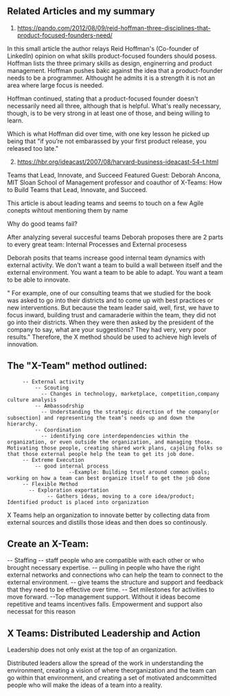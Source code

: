 ## Related Articles and my summary

1. https://pando.com/2012/08/09/reid-hoffman-three-disciplines-that-product-focused-founders-need/

In this small article the author relays Reid Hoffman's (Co-founder of LinkedIn) opinion on what skills product-focused founders should posess. Hoffman lists the three primary skills as design, enginerring and product management. Hoffman pushes bakc against the idea that a product-founder needs to be a programmer. Althought he admits it is a strength it is not an area where large focus is needed. 


Hoffman continued, stating that a product-focused founder doesn't necessarily need all three, although that is helpful. What's really necessary, though, is to be very strong in at least one of those, and being willing to learn.

Which is what Hoffman did over time, with one key lesson he picked up being that "if you’re not embarassed by your first product release, you released too late."


2. https://hbr.org/ideacast/2007/08/harvard-business-ideacast-54-t.html

Teams that Lead, Innovate, and Succeed
Featured Guest: Deborah Ancona, MIT Sloan School of Management professor and coauthor of X-Teams: How to Build Teams that Lead, Innovate, and Succeed.

This article is about leading teams and seems to touch on a few Agile conepts wihtout mentioning them by name 

Why do good teams fail?

After analyzing several succesful teams Deborah proposes there are 2 parts to every great team: Internal Processes and External procesess

Deborah posits that teams increase good internal team dynamics with external activity. We don’t want a team to build a wall between itself and the external environment. You want a team to be able to adapt. You want a team to be able to innovate. 

 " For example, one of our consulting teams that we studied for the book was asked to go into their districts and to come up with best practices or new interventions. But because the team leader said, well, first, we have to focus inward, building trust and camaraderie within the team, they did not go into their districts. When they were then asked by the president of the company to say, what are your suggestions? They had very, very poor results."
Therefore, the X method should be used to achieve high levels of innovation.


## The "X-Team" method outlined:
         -- External activity
             -- Scouting 
               -- Changes in technology, marketplace, competition,company culture analysis
             -- Ambassodrship
               -- Understanding the strategic direction of the company[or subsection] and representing the team’s needs up and down the hierarchy.
             -- Coordination
               -- identifying core interdependencies within the organization, or even outside the organization, and managing those. Motivating those people, creating shared work plans, cajoling folks so that those external people help the team to get its job done.
         -- Extreme Execution
             -- good internal process
                        --Example: Building trust around common goals; working on how a team can best organize itself to get the job done
         -- Flexible Method
           -- Exploration exportation 
                 -- Gathers ideas, moving to a core idea/product; Identified product is placed into organization

X Teams help an organization to innovate better by collecting data from external sources and distills those ideas and then does so continously. 

## Create an X-Team:
   -- Staffing 
     -- staff people who are compatible with each other or who brought necessary expertise. 
     -- pulling in people who have the right external networks and connections who can help the team to connect to the external environment.
     --  give teams the structure and support and feedback that they need to be effective over time.
          -- Set milestones for activities to move forward. 
     --Top management support. Without it ideas become repetitive and teams incentives falls. Empowerment and support also necessat for this reason



## X Teams: Distributed Leadership and Action

Leadership does not only exist at the top of an organization.

Distributed leaders allow the spread of the work in understanding the environment, creating a vision of where theorganization and the team can go within that environment, and creating a set of motivated andcommitted people who will make the ideas of a team into a reality.



